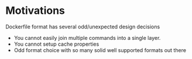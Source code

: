 Motivations
=============
Dockerfile format has several odd/unexpected design decisions
- You cannot easily join multiple commands into a single layer.
- You cannot setup cache properties
- Odd format choice with so many solid well supported formats out there
